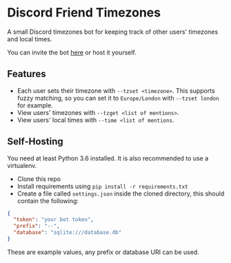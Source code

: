 # Discord Friend Timezones

A small Discord timezones bot for keeping track of other users' timezones and local times.

You can invite the bot [here](https://discordapp.com/oauth2/authorize?client_id=661969491407798303&permissions=0&scope=bot)
or host it yourself.

## Features

- Each user sets their timezone with `--tzset <timezone>`. 
This supports fuzzy matching, so you can set it to `Europe/London` with `--tzset london` for example.
- View users' timezones with `--tzget <list of mentions>`.
- View users' local times with `--time <list of mentions`.

## Self-Hosting

You need at least Python 3.6 installed. It is also recommended to use a virtualenv. 

- Clone this repo
- Install requirements using `pip install -r requirements.txt`
- Create a file called `settings.json` inside the cloned directory, this should contain the following:

```json
{
  "token": "your bot token",
  "prefix": "--",
  "database": "sqlite:///database.db"
}
```

These are example values, any prefix or database URI can be used.